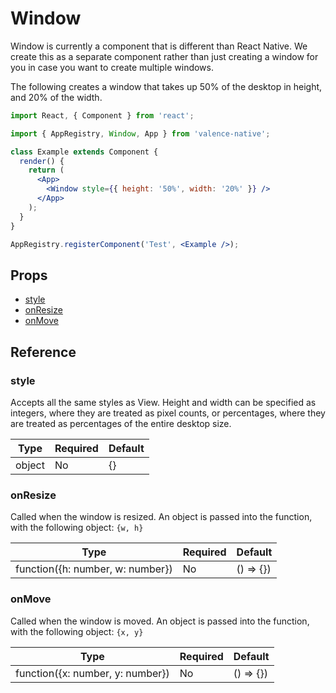 # Window

Window is currently a component that is different than React Native. We create this as a separate component rather than
just creating a window for you in case you want to create multiple windows.

The following creates a window that takes up 50% of the desktop in height, and 20% of the width.

```jsx
import React, { Component } from 'react';

import { AppRegistry, Window, App } from 'valence-native';

class Example extends Component {
  render() {
    return (
      <App>
        <Window style={{ height: '50%', width: '20%' }} />
      </App>
    );
  }
}

AppRegistry.registerComponent('Test', <Example />);
```

## Props

- [style](#style)
- [onResize](#onResize)
- [onMove](#onMove)

## Reference

### style

Accepts all the same styles as View. Height and width can be specified as integers, where they are treated
as pixel counts, or percentages, where they are treated as percentages of the entire desktop size.

| **Type** | **Required** | **Default** |
| -------- | ------------ | ----------- |
| object   | No           | {}          |

### onResize

Called when the window is resized. An object is passed into the function, with the following
object: `{w, h}`

| **Type**                         | **Required** | **Default** |
| -------------------------------- | ------------ | ----------- |
| function({h: number, w: number}) | No           | () => {})   |

### onMove

Called when the window is moved. An object is passed into the function, with the following
object: `{x, y}`

| **Type**                         | **Required** | **Default** |
| -------------------------------- | ------------ | ----------- |
| function({x: number, y: number}) | No           | () => {})   |
